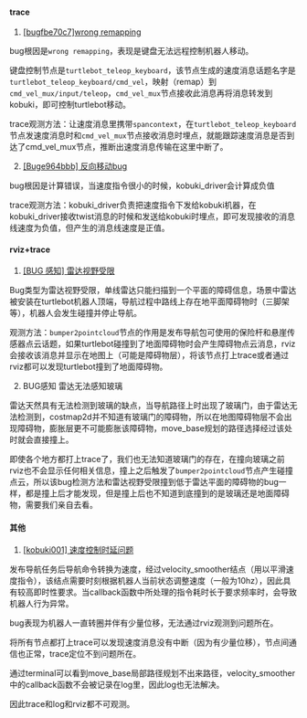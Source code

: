 
#### trace

1. [[bugfbe70c7]wrong remapping](https://gitee.com/se_lab/scene-food/issues/I4W2T5?from=project-issue)

bug根因是`wrong remapping`，表现是键盘无法远程控制机器人移动。

键盘控制节点是`turtlebot_teleop_keyboard`，该节点生成的速度消息话题名字是`turtlebot_teleop_keyboard/cmd_vel`，映射（remap）到`cmd_vel_mux/input/teleop`，`cmd_vel_mux`节点接收此消息再将消息转发到kobuki，即可控制turtlebot移动。

trace观测方法：让速度消息里携带`spancontext`，在`turtlebot_teleop_keyboard`节点发速度消息时和`cmd_vel_mux`节点接收消息时埋点，就能跟踪速度消息是否到达了cmd_vel_mux节点，推断出速度消息传输在这里中断了。

2. [[Buge964bbb] 反向移动bug](https://gitee.com/se_lab/scene-food/issues/I52KPY?from=project-issue)

bug根因是计算错误，当速度指令很小的时候，kobuki_driver会计算成负值

trace观测方法：kobuki_driver负责把速度指令下发给kobuki机器，在kobuki_driver接收twist消息的时候和发送给kobuki时埋点，即可发现接收的消息线速度为负值，但产生的消息线速度是正值。

#### rviz+trace

1. [[BUG 感知] 雷达视野受限](https://gitee.com/se_lab/scene-food/issues/I4ZGRS?from=project-issue)

Bug类型为雷达视野受限，单线雷达只能扫描到一个平面的障碍信息，场景中雷达被安装在turtlebot机器人顶端，导航过程中路线上存在地平面障碍物时（三脚架等），机器人会发生碰撞并停止导航。

观测方法：`bumper2pointcloud`节点的作用是发布导航包可使用的保险杆和悬崖传感器点云话题，如果turtlebot碰撞到了地面障碍物时会产生障碍物点云消息，rviz会接收该消息并显示在地图上（可能是障碍物层），将该节点打上trace或者通过rviz都可以发现turtlebot撞到了地面障碍物。

2. BUG感知 雷达无法感知玻璃

雷达天然具有无法检测到玻璃的缺点，当导航路径上时出现了玻璃门，由于雷达无法检测到，costmap2d并不知道有玻璃门的障碍物，所以在地图障碍物层不会出现障碍物，膨胀层更不可能膨胀该障碍物，move_base规划的路径选择经过该处时就会直接撞上。

即使各个地方都打上trace了，我们也无法知道玻璃门的存在，在撞向玻璃之前rviz也不会显示任何相关信息，撞上之后触发了`bumper2pointcloud`节点产生碰撞点云，所以该bug检测方法和雷达视野受限撞到低于雷达平面的障碍物的bug一样，都是撞上后才能发现，但是撞上后也不知道到底撞到的是玻璃还是地面障碍物，需要我们亲自去看。

#### 其他

1. [[kobuki001] 速度控制时延问题](https://gitee.com/se_lab/scene-food/issues/I55HX5?from=project-issue)

发布导航任务后导航命令转换为速度，经过velocity_smoother结点（用以平滑速度指令），该结点需要时刻根据机器人当前状态调整速度（一般为10hz），因此具有较高即时性要求。当callback函数中所处理的指令耗时长于要求频率时，会导致机器人行为异常。

bug表现为机器人一直转圈并伴有少量位移，无法通过rviz观测到问题所在。

将所有节点都打上trace可以发现速度消息没有中断（因为有少量位移），节点间通信也正常，trace定位不到问题所在。

通过terminal可以看到move_base局部路径规划不出来路径，velocity_smoother中的callback函数不会被记录在log里，因此log也无法解决。

因此trace和log和rviz都不可观测。